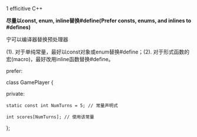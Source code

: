 
1  efficitive C++ 

**尽量以const, enum, inline替换#define(Prefer consts, enums, and inlines to #defines)**

宁可以编译器替换预处理器

(1). 对于单纯常量，最好以const对象或enum替换#define；(2). 对于形式函数的宏(macro)，最好改用inline函数替换#define。

prefer:

  class GamePlayer {
  
  private:
  
    static const int NumTurns = 5; // 常量声明式
    
    int scores[NumTurns]; // 使用该常量
    
  };
